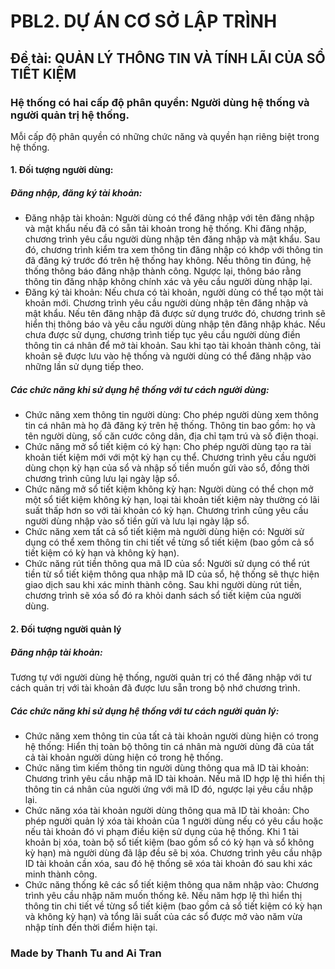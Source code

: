 # PBL2. DỰ ÁN CƠ SỞ LẬP TRÌNH
## Đề tài: QUẢN LÝ THÔNG TIN VÀ TÍNH LÃI CỦA SỔ TIẾT KIỆM
### Hệ thống có hai cấp độ phân quyền: Người dùng hệ thống và người quản trị hệ thống.
Mỗi cấp độ phân quyền có những chức năng và quyền hạn riêng biệt trong hệ thống.
#### 1. Đối tượng người dùng: 
##### Đăng nhập, đăng ký tài khoản:
+ Đăng nhập tài khoản: Người dùng có thể đăng nhập với tên đăng nhập và mật khẩu nếu đã có sẵn tải khoản trong hệ thống. Khi đăng nhập, chương trình yêu cầu người dùng nhập tên đăng nhập và mật khẩu. Sau đó, chương trình kiểm tra xem thông tin đăng nhập có khớp với thông tin đã đăng ký trước đó trên hệ thống hay không. Nếu thông tin đúng, hệ thống thông báo đăng nhập thành công. Ngược lại, thông báo rằng thông tin đăng nhập không chính xác và yêu cầu người dùng nhập lại.
+ Đăng ký tài khoản: Nếu chưa có tài khoản, người dùng có thể tạo một tài khoản mới. Chương trình yêu cầu người dùng nhập tên đăng nhập và mật khẩu. Nếu tên đăng nhập đã được sử dụng trước đó, chương trình sẽ hiển thị thông báo và yêu cầu người dùng nhập tên đăng nhập khác. Nếu chưa được sử dụng, chương trình tiếp tục yêu cầu người dùng điền thông tin cá nhân để mở tài khoản. Sau khi tạo tài khoản thành công, tài khoản sẽ được lưu vào hệ thống và người dùng có thể đăng nhập vào những lần sử dụng tiếp theo.
##### Các chức năng khi sử dụng hệ thống với tư cách người dùng:
+ Chức năng xem thông tin người dùng: Cho phép người dùng xem thông tin cá nhân mà họ đã đăng ký trên hệ thống. Thông tin bao gồm: họ và tên người dùng, số căn cước công dân, địa chỉ tạm trú và số điện thoại.
+ Chức năng mở sổ tiết kiệm có kỳ hạn: Cho phép người dùng tạo ra tài khoản tiết kiệm mới với một kỳ hạn cụ thể. Chương trình yêu cầu người dùng chọn kỳ hạn của sổ và nhập số tiền muốn gửi vào sổ, đồng thời chương trình cũng lưu lại ngày lập sổ.
+ Chức năng mở sổ tiết kiệm không kỳ hạn: Người dùng có thể chọn mở một sổ tiết kiệm không kỳ hạn, loại tài khoản tiết kiệm này thường có lãi suất thấp hơn so với tài khoản có kỳ hạn. Chương trình cũng yêu cầu người dùng nhập vào số tiền gửi và lưu lại ngày lập sổ.
+ Chức năng xem tất cả sổ tiết kiệm mà người dùng hiện có: Người sử dụng có thể xem thông tin chi tiết về từng sổ tiết kiệm (bao gồm cả sổ tiết kiệm có kỳ hạn và không kỳ hạn).
+ Chức năng rút tiền thông qua mã ID của sổ: Người sử dụng có thể rút tiền từ sổ tiết kiệm thông qua nhập mã ID của sổ, hệ thống sẽ thực hiện giao dịch sau khi xác minh thành công. Sau khi người dùng rút tiền, chương trình sẽ xóa sổ đó ra khỏi danh sách sổ tiết kiệm của người dùng.
#### 2. Đối tượng người quản lý
##### Đăng nhập tài khoản: 
Tương tự với người dùng hệ thống, người quản trị có thể đăng nhập với tư cách quản trị với tài khoản đã được lưu sẵn trong bộ nhớ chương trình.
##### Các chức năng khi sử dụng hệ thống với tư cách người quản lý:
+ Chức năng xem thông tin của tất cả tài khoản người dùng hiện có trong hệ thống: Hiển thị toàn bộ thông tin cá nhân mà người dùng đã của tất cả tài khoản người dùng hiện có trong hệ thống.
+ Chức năng tìm kiếm thông tin người dùng thông qua mã ID tài khoản: Chương trình yêu cầu nhập mã ID tài khoản. Nếu mã ID hợp lệ thì hiển thị thông tin cá nhân của người ứng với mã ID đó, ngược lại yêu cầu nhập lại.
+ Chức năng xóa tài khoản người dùng thông qua mã ID tài khoản: Cho phép người quản lý xóa tài khoản của 1 người dùng nếu có yêu cầu hoặc nếu tài khoản đó vi phạm điều kiện sử dụng của hệ thống. Khi 1 tài khoản bị xóa, toàn bộ sổ tiết kiệm (bao gồm sổ có kỳ hạn và sổ không kỳ hạn) mà người dùng đã lập đều sẽ bị xóa. Chương trình yêu cầu nhập ID tài khoản cần xóa, sau đó hệ thống sẽ xóa tài khoản đó sau khi xác minh thành công.
+ Chức năng thống kê các sổ tiết kiệm thông qua năm nhập vào: Chương trình yêu cầu nhập năm muốn thống kê. Nếu năm hợp lệ thì hiển thị thông tin chi tiết về từng sổ tiết kiệm (bao gồm cả sổ tiết kiệm có kỳ hạn và không kỳ hạn) và tổng lãi suất của các sổ được mở vào năm vừa nhập tính đến thời điểm hiện tại.

### Made by Thanh Tu and Ai Tran
